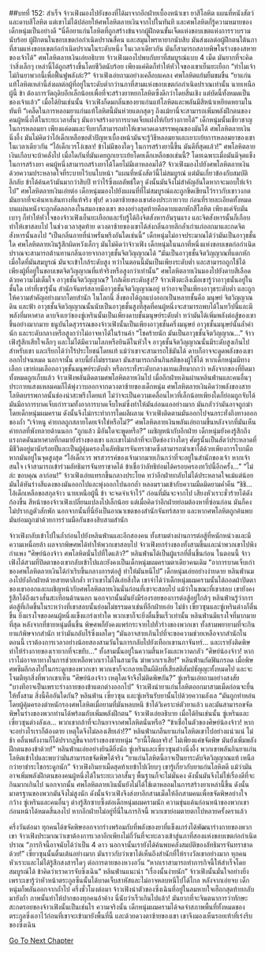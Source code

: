 ##บทที่ 152: สำเร็จ
จ้าวเฟิงมองไปยังของที่ได้มาจากอีกฝ่ายเบื้องหน้าเขา ยาสีโลหิต แผนที่หนังสัตว์ และดาบสีโลหิต แต่เขาไม่ได้ปล่อยให้ศพโลหิตลายเงินจากไปในทันที และศพโลหิตก็รู้ความหมายของเด็กหนุ่มเป็นอย่างดี
“นี่คือยาแก่นโลหิตที่ถูกสร้างข้นจากผู้ฝึกตนขั้นเจ็ดแห่งขอบเขตแห่งการรวบรวมนับร้อย ผู้ฝึกตนในขอบเขตก่อกำเนิดปราณสี่คน และสมุนไพรหายากนับสิบ มันส่งผลต่อผู้ฝึกตนใต้นภาที่สามแห่งขอบเขตก่อกำเนิดปราณในระดับหนึ่ง ในเวลาเดียวกัน มันก็สามารถสลายพิษในร่างของสหายของเจ้าได้” ศพโลหิตลายเงินเอ่ยอธิบาย
จ้าวเฟิงมองไปพบกับยาที่สมบูรณ์แบบ 4 เม็ด มันยากที่จะคิดว่าสิ่งเล็กๆ เหล่านี้ได้ถูกสร้างขึ้นโดยชีวิตนับร้อย เพียงแค่คิดก็ทำให้หัวใจของเขาเย็นยะเยือก
“ทำไมเจ้าไม่กินยาพวกนี้เพื่อฟื้นฟูพลังล่ะ?” จ้าวเฟิงเอ่ยถามอย่างเคลือบแคลง
ศพโลหิตแย้มยิ้มขมขื่น
“ยาแก่นแท้โลหิตเหล่านี้ส่งผลต่อผู้ที่อยู่ในระดับต่ำกว่านภาที่สามแห่งขอบเขตก่อกำเนิดปราณเท่านั้น นายเหนือผู้นี้ ข้า ต้องการวัตถุดิบอีกเล็กน้อยเพื่อที่จะสร้างยาหยกโลหิตซึ่งดีกว่าโดยสิ้นเชิง แต่บัดนี้ทั้งหมดเป็นของเจ้าแล้ว”
เมื่อได้ยินเช่นนั้น จ้าวเฟิงก็ดมกลิ่นของยาแก่นแท้โลหิตและพลันมีสีหน้าเหยียดหยามในทันที
“เคล็ดในการหลอมยาแก่นแท้โลหิตนี้มันห่วยแตกสุดๆ ถึงแม้ยานี่จะสามารถเพิ่มพลังฝึกตนของคนผู้หนึ่งได้ในระยะเวลาสั้นๆ มันอาจสร้างอาการบาดเจ็บแฝงให้กับร่างกายได้”
เด็กหนุ่มนั้นเชี่ยวชาญในการหลอมยา เพียงแค่ดมและจับยาก็สามารถทำให้เขาคาดเดาสรรพคุณของมันได้
ศพโลหิตลายเงินนิ่งอึ้ง มันไม่คิดว่าไอ้เด็กเหลือขอตัวปัญหาเบื้องหน้ามันจะรู้วิธีหลอมยาและเยาะเย้ยการหลอมยาของเขาในเวลาเดียวกัน
“ไอ้เด็กเวรโง่เขลา! ข้าไม่มีของใดๆ ในการสร้างยานี้ขึ้น มันดีที่สุดแล้ว!”
ศพโลหิตลายเงินเกือบจะบ้าคลั่งไป เมื่อใดกันที่มันเคยถูกเยาะเย้ยโดยเด็กเหลือขอเช่นนี้? โดยเฉพาะเมื่อมันมีจุดแข็งในการสร้างยา
คนผู้หนึ่งสามารถสร้างยาได้โดยไม่มีเตาหลอมได้?
จ้าวเฟิงมองไปยังศพโลหิตลายเงินด้วยความประหลาดใจที่ระบายไว้บนใบหน้า
“แผนที่หนังสัตว์นี้ไม่สมบูรณ์ แต่มันเกี่ยวข้องกับสมบัติลึกลับ ข้าได้ค้นคว้ามันมากว่าสิบปี ทว่าไร้ซึ่งผลลัพธ์ใดๆ ดังนั้นมันจึงไม่สำคัญอันใดหากจะมอบให้เจ้าไป” ศพโลหิตลายเงินเอ่ยต่อ
เด็กหนุ่มมองไปยังแผนที่ที่ไม่สมบูรณ์และถูกขีดเขียนไว้ราวกับเขาวงกต มันยากที่จะค้นหาเส้นทางที่แท้จริง
ฟุ่บ!
ดวงตาซ้ายของเขาส่องประกายวาบ ก่อนที่รายละเอียดทั้งหมดบนแผ่นหนังจะถูกคัดลอกลงในสมองของเขา
ของอย่างสุดท้ายคือดาบแตกหักสีโลหิต เพียงแค่จับมันเบาๆ ก็ทำให้หัวใจของจ้าวเฟิงเย็นยะเยือกและรับรู้ได้ถึงจิตสังหารอันรุนแรง และจิตสังหารนั้นก็เกือบทำให้เขาสลบไป
ในช่วงเวลาสุดท้าย ดวงตาซ้ายของเขาได้ส่งกลิ่นอายลึกล้ำเก่าแก่ออกมาและกดจิตสังหารนั้นลงไป
“เป็นกลิ่นอายที่น่าพรั่นพรึงอันใดเช่นนี้”
เด็กหนุ่มไม่อาจประมาณได้ว่ามันเป็นอาวุธชั้นใด ศพโลหิตลายเงินรู้สึกผิดหวังเล็กๆ มันไม่คิดว่าจ้าวเฟิง เด็กหนุ่มในนภาที่หนึ่งแห่งขอบเขตก่อกำเนิดปราณจะสามารถต้านทานกลิ่นอายจากอาวุธชั้นจิตวิญญาณได้
“มันเป็นอาวุธชั้นจิตวิญญาณที่แตกหัก เมื่อใดที่มันสมบูรณ์ มันจะเข้าใกล้ระดับสูง ทว่าในตอนนี้มันเป็นเพียงระดับต่ำ และสามารถถูกใช้ได้เพียงผู้ที่อยู่ในขอบเขตจิตวิญญาณที่แท้จริงหรือสูงกว่าเท่านั้น”
ศพโลหิตลายเงินมองไปยังดาบสีเลือดด้วยความไม่เต็มใจ
อาวุธชั้นจิตวิญญาณ? ใกล้เคียงระดับสูง!?
จ้าวเฟิงตะลึงเมื่อเขารู้ว่าอาวุธนั้นอยู่ในชั้นใด เท่าที่เขารู้นั้น สำนักจันทร์สลายมีอาวุธชั้นจิตวิญญาณอยู่ ทว่าอาจเป็นเพียงอาวุธระดับต่ำ และถูกให้ความสำคัญอย่างมากโดยสำนัก
ในโลกนี้ สิ่งของได้ถูกแบ่งออกเป็นหลายชั้นคือ มนุษย์ จิตวิญญาณ ดิน และฟ้า
อาวุธชั้นจิตวิญญาณนั้นนับเป็นอาวุธชั้นสูงที่สุดที่คนผู้หนึ่งจะสามารถพบได้ในทวีปนี้และมีพลังที่มหาศาล
ดาบจิงเยว่ของซู่เหรินนั้นเป็นเพียงดาบชั้นมนุษย์ระดับต่ำ ทว่ามันได้เพิ่มพลังต่อสู้ของเขาขึ้นอย่างมากมาย
ธนูบันไดสุวรรณของจ้าวเฟิงนั้นเป็นเพียงอาวุธชั้นครึ่งมนุษย์ อาวุธชั้นมนุษย์นั้นล้ำค่านัก และระดับกลางหรือสูงกว่าไม่อาจหาได้ในร้านค้า
“โชคร้ายนัก มันเป็นอาวุธชั้นจิตวิญญาณ...”
จ้าวเฟิงรู้สึกเสียใจเล็กๆ และไม่ได้มีความโลภหรือยินดีในหัวใจ อาวุธชั้นจิตวิญญาณนั้นมีระดับสูงเกินไปสำหรับเขา และเรียกได้ว่าไร้ประโยชน์โดยแท้ แม้ว่าเขาจะสามารถใช้มันได้ ดาบก็อาจจะดูดพลังของเขาออกไปจนหมด
นอกจานั้น ดาบนี้ยังไม่ธรรมดา มันสามารถกลืนกินสติของผู้ใช้ได้
หากเด็กหนุ่มมีทางเลือก เขาย่อมเลือกอาวุธชั้นมนุษย์ระดับต่ำ หรือกระทั่งระดับกลางแทนเสียมากกว่า
หลังจากของที่ยึดมาทั้งหมดถูกเก็บแล้ว จ้าวเฟิงพลันติดตามศพโลหิตลายเงินไป เมื่ออีกฝ่ายเดินผ่านหลินฟ่านและคนอื่นๆ ประกายแสงแหลมคมก็ได้พุ่งวาบออกจากดวงตาซ้ายของเด็กหนุ่ม
ศพโลหิตลายเงินคิดว่าพลังของสายโลหิตบรรพกาลนั้นช่องน่าสะพรึงโดยแท้ ไม่ว่าจะเป็นความเคลื่อนไหวที่เล็กน้อยเพียงใดก็ย่อมถูกจับได้
มันมีอาการบาดเจ็บเก่ารวมทั้งอาการบาดเจ็บใหม่ซึ่งทำให้มันอ่อนแออย่างมาก มันกลัวว่ามันอาจถูกฆ่าโดยเด็กหนุ่มผมคราม ดังนั้นจึงไม่กระทำการใดผลีผลาม
จ้าวเฟิงติดตามมันออกไปจนกระทั่งถึงทางออกของถ้ำ
“เจ้าหนู ค่ายกลถูกสลายโดยเจ้าใช่หรือไม่?” ศพโลหิตลายเงินพลันเอ่ยถามขึ้นหลังจากที่มันเห็นค่ายกลที่พังทลายด้านนอก
“ถูกแล้ว มีอันใดจะพูดหรือ?”
เผชิญหน้ากับอีกฝ่าย เด็กหนุ่มยังคงรู้สึกถึงแรงกดดันมหาศาลที่กดมายังร่างของเขา และเขาไม่กล้าที่จะเปิดช่องว่างใดๆ ศัตรูนั้นเป็นสัตว์ประหลาดที่มีชีวิตอยู่มานับร้อยปีและเป็นผู้คุ้มครองในลัทธิมารจันทราชาดซึ่งสามารถฆ่าเขาได้ด้วยเพียงการโบกมือหากมันอยู่ในจุดสูงสุด
“ไอ้เด็กเวร พรสวรรค์ของเจ้ามากมายเกินกว่าที่จะอยู่ในสำนักของเจ้า หากเจ้าสนใจ เจ้าสามารถเข้าร่วมลัทธิมารจันทราชาดได้ ข้าเชื่อว่าลัทธิย่อมได้ครอบครองทวีปนี้อีกครั้ง...”
“ไม่ล่ะ ขอบคุณ ลาก่อน!”
จ้าวเฟิงเอ่ยแทรกขึ้นกลางประโยค ทว่าอีกฝ่ายกลับไม่ได้ประหลาดใจแม้แต่น้อย มันได้หันร่างสีแดงของมันออกไปและพุ่งออกไปนอกถ้ำ หลอมรวมเข้ากับความมืดมิดยามค่ำคืน
“ชิชิ... ไอ้เด็กเหลือขอสกุลจ้าว นายเหนือผู้นี้ ข้า จะจดจำเจ้าไว้”
ก่อนที่มันจะจากไป เสียงหัวเราะชั่วร้ายได้ดังก้องขึ้น
สีหน้าของจ้าวเฟิงเปลี่ยนแปลงไปเล็กน้อย แต่เมื่อคิดว่าอีกฝ่ายย่อมต้องหาที่ซ่อนก่อน มันก็คงไม่ปรากฏตัวสักพัก นอกจากนั้นที่นี่ยังเป็นอาณาเขตของสำนักจันทร์สลาย และหากศพโลหิตถูกค้นพบ มันย่อมถูกฆ่าด้วยการร่วมมือกันของสิบสามสำนัก

จ้าวเฟิงกลับเข้าไปในถ้ำก่อนไปยังหลินฟ่านและอีกสองคน
ทั้งสามต่างผ่านการต่อสู้ที่หนักหน่วงและมีความเหนื่อยล้า ผลจากพิษศพได้ทำให้พวกเขาสลบไป
จ้าวเฟิงยกร่างของทั้งสามขึ้นและนำพวกเขาไปพิงกำแพง
“ศิษย์น้องจ้าว ศพโลหิตนั่นไปที่ใดแล้ว?”
หลินฟ่านได้เป็นผู้แรกที่ตื่นขึ้นก่อน ในตอนนี้ จ้าวเฟิงได้สวมที่ปิดตาของเขากลับเข้าไปและยังคงเป็นเด็กหนุ่มผมครามตาเดียวคนเดิม
“อาการบาดเจ็บเก่าของศพโลหิตลายเงินได้กำเริบขึ้นกลางการต่อสู้ ทำให้มันหนีไป” เด็กหนุ่มเอ่ยอย่างง่ายดาย
หลินฟ่านมองไปยังอีกฝ่ายด้วยสายตาลึกล้ำ ทว่าเขาไม่ได้เอ่ยสิ่งใด เขาจำได้ว่าเด็กหนุ่มผมครามนั้นได้ถอดผ้าปิดตาของเขาออกและเผชิญหน้ากับศพโลหิตลายเงินนั่นก่อนที่เขาจะสลบไป แม้ว่าในขณะที่เขาสลบ เขายังคงรู้สึกได้ถึงแรงสั่นสะเทือนด้านนอก นอกจากนั้นมันยังมีร่องรอยของการต่อสู้อยู่ใกล้ๆ
หลินฟ่านรู้ว่าการต่อสู้ที่เกิดขึ้นในระหว่างที่เขาสลบนั้นย่อมไม่ธรรมดาเช่นที่อีกฝ่ายเอ่ย
ไม่ช้า เซี่ยวซุนและซู่เหรินต่างก็ตื่นขึ้น ยิ่งแรงใจของคนผู้หนึ่งแข็งแกร่งเท่าใด พวกเขาก็จะยิ่งตื่นขึ้นเร็วเท่านั้น หลินฟ่านมีแรงใจที่มากมายที่สุด หลังจากที่ชายหนุ่มตื่นขึ้น พิษศพก็ยังคงแพร่กระจายไปทั่วร่างของพวกเขา ทั้งสามพยายามที่จะกินยาแก้พิษจากสำนัก ทว่ามันกลับไร้ซึ่งผลใดๆ
“มันอาจสายเกินไปที่จะขอความช่วยเหลือจากสำนักในตอนนี้ เราต้องการเวลาอย่างน้อยสองสามวันในการกลับไปยังเทือกเขานภาจันทร์... และเรายังติดพิษ ทำให้ร่างกายของเรายากที่จะขยับ...”
ทั้งสามนั้นอยู่ในความสิ้นหวังและหวาดกลัว
“ศิษย์น้องจ้าว! หากเราไม่อาจหาทางในการช่วยเหลือพวกเราได้ในสามวัน ฆ่าพวกเราเสีย!” หลินฟ่านกัดฟันกรอด
เมื่อพิษศพซึมลึกลงไปในกระดูกของพวกเขา พวกเขาก็จะกลายเป็นผีดิบที่เสียสติสัมปชัญญะทั้งหมดไป และจะโจมตีทุกสิ่งที่พวกเขาเห็น
“ศิษย์น้องจ้าว เหตุใดเจ้าจึงไม่ติดพิษกัน?” ซู่เหรินเอ่ยถามอย่างสงสัย
“บางทีอาจเป็นเพราะร่างกายของข้าแตกต่างออกไป”
จ้าวเฟิงนำยาแก่นโลหิตออกมาสามเม็ดก่อนจะยื่นให้ทั้งสาม
สิ่งนี้คืออันใดกัน?
หลินฟ่าน เซี่ยวซุน และซู่เหรินรับยานั้นไปด้วยความลังเล
“มันถูกทำหล่นโดยผู้คุ้มครองตำหนักรองศพโลหิตเมื่อยามที่มันหลบหนี ข้าได้วิเคราะห์ตัวยาแล้ว และมันสามารถขจัดพิษในร่างของพวกท่านได้พร้อมกับเพิ่มพลังฝึกตน” จ้าวเฟิงเอ่ยอธิบาย
เมื่อได้ยินเช่นนั้น ซู่เหรินและเซี่ยวซุนต่างลังเล... พวกเขากล้าที่จะกินยาจากศพโลหิตนั่นหรือ?
“ข้าเชื่อในตัวของศิษย์น้องจ้าว! หากจะอย่างไรเราก็ต้องตาย เหตุใดจึงไม่ลองเสียเล่า!?”
หลินฟ่านกลืนยาแก่นโลหิตเขาไปอย่างแน่วแน่ ไม่ช้า คลื่นพลังงานก็ได้ปรากฏขึ้นจากร่างของชายหนุ่ม
“ยานี้ได้ผลจริง! ไม่เพียงแค่ขจัดพิษ มันยังเพิ่มพลังฝึกตนของข้าด้วย!” หลินฟ่านเอ่ยอย่างยินดียิ่งนัก
ซู่เหรินและเซี่ยวซุนต่างนิ่งอึ้ง พวกเขาพลันกินยาแก่นโลหิตเข้าไปและพบว่ามันสามารถขจัดพิษได้จริง
“ยาแก่นโลหิตนี้อาจเป็นยาระดับจิตวิญญาณแท้ เหนือกว่ายาชำระไขกระดูกนัก”
จ้าวเฟิงกินยาเม็ดสุดท้าเยข้าไปเงียบๆ เขารู้เกี่ยวกับยาแก่นโลหิตดี แม้ว่ามันอาจเพิ่มพลังฝึกตนของคนผู้หนึ่งได้ในระยะเวลาสั้นๆ พื้นฐานก็จะไม่มั่นคง ดังนั้นมันจึงไม่ใช่เรื่องดีที่จะกินมากเกินไป นอกจากนั้น ศพโลหิตลายเงินนั้นยังไม่ได้ใช้เตาหลอมในการสร้างยาเหล่านี้ขึ้น ดังนั้นมาตรฐานของพวกมันจึงไม่สูงนัก ดังนั้นจ้าวเฟิงจึงส่งยาอีกสามเม็ดให้อีกสามคนเพื่อขจัดพิษอย่างใจกว้าง
ซู่เหรินและคนอื่นๆ ต่างรู้สึกซาบซึ้งต่อเด็กหนุ่มผมครามนัก ความขุ่นแค้นก่อนหน้าของพวกเขาก่อนหน้าได้หมดสิ้นลงไป หากอีกฝ่ายไม่อยู่ที่นี่ในภารกิจนี้ พวกเขาย่อมตายตกไปหลายครั้งคราแล้ว

ครึ่งวันต่อมา
ทุกคนได้ขจัดพิษออกจากร่างพร้อมกับที่พลังของยาที่แข็งแกร่งได้พัฒนาร่างกายของพวกเขา
จ้าวเฟิงประมาณว่าเขาต้องการเวลาอีกเพียงไม่กี่วันที่จะทะลวงเข้าสู่นภาที่สองแห่งขอบเขตก่อกำเนิดปราณ
“ภารกิจนี้อาจนับได้ว่าเป็น 4 ดาว นอกจานั้นเรายังได้ค้นพบคลังสมบัติของลัทธิมารจันทราชาดด้วย!”
เซี่ยวซุนนั้นตื่นเต้นอย่างมาก มันราวกับว่าเขาได้เห็นถึงสำนักที่ให้รางวัลเขาอย่างมาก ทุกคนหัวเราะและไม่ได้รู้สึกสงสารใดๆ ต่อการตายของหวงอวิ๋น
“หากเราสามารถทำภารกิจนี้ให้สำเร็จโดยสมบูรณ์ได้ ข้าคิดว่าเราควรจับซิ่งเฉิน” หลินฟ่านแนะนำ
“เรื่องนั้นง่ายนัก”
จ้าวเฟิงนั้นมั่นใจอย่างยิ่งเพราะเขารู้ว่าหัวหน้าตระกูลซิ่นนั้นได้บาดเจ็บสาหัสและไม่อาจหลบหนีไปได้ไกล
หลังจากเอ่ยจบ เด็กหนุ่มก็พลันออกจากถ้ำไป
ครึ่งชั่วโมงต่อมา
จ้าวเฟิงนำตัวของซิ่งเฉินที่อยู่ในลมหายใจเฮือกสุดท้ายกลับมายังถ้ำ
ภาพนั้นทำให้ปากของทุกคนอ้าค้าง
นี่นับว่าเร็วเกินไปแล้ว!
มันยากที่จะจินตนาการว่าทักษะสะกดรอยของจ้าวเฟิงนั้นเป็นเช่นไร
ความจริงนั้น เด็กหนุ่มผมครามได้จดจำสภาพพื้นที่ทั้งหมดของตระกูลซิ่งเอาไว้ก่อนที่เขาจะเข้ามายังพื้นที่นี้ และด้วยดวงตาซ้ายของเขา เขาจึงมองเห็นรอยเท้าที่เร่งรีบของซิ่งเฉิน


[Go To Next Chapter]( ./153.md)
